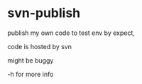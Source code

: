 # svn-publish

publish my own code to test env by expect,

code is hosted by svn

might be buggy

-h for more info
